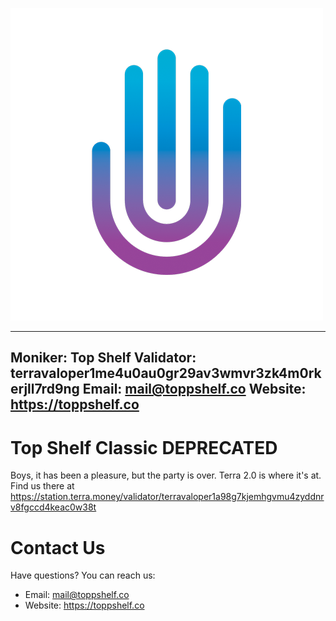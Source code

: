  ![Top Shelf](top_shelf.png)

---
Moniker: Top Shelf
Validator: terravaloper1me4u0au0gr29av3wmvr3zk4m0rkerjll7rd9ng
Email: mail@toppshelf.co
Website: https://toppshelf.co
---

# Top Shelf Classic DEPRECATED
Boys, it has been a pleasure, but the party is over. Terra 2.0 is where it's at. Find us there at https://station.terra.money/validator/terravaloper1a98g7kjemhgvmu4zyddnrv8fgccd4keac0w38t

# Contact Us
Have questions? You can reach us:
* Email: mail@toppshelf.co
* Website: https://toppshelf.co

